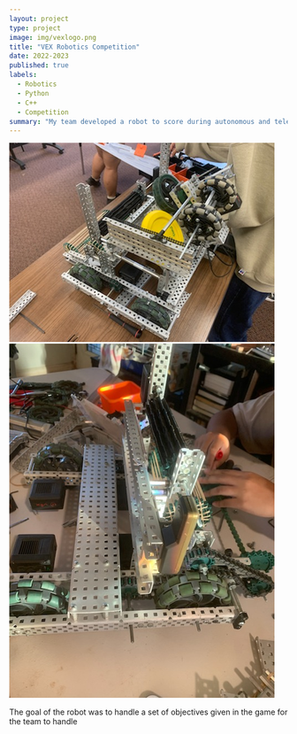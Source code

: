 ```yaml
---
layout: project
type: project
image: img/vexlogo.png
title: "VEX Robotics Competition"
date: 2022-2023
published: true
labels:
  - Robotics
  - Python
  - C++
  - Competition
summary: "My team developed a robot to score during autonomous and teleop period of the game and handle a skills portion on the side of the game."
---
```


<img class="img-fluid" src="../img/robot.JPEG">
<img class="img-fluid" src="../img/mockup.JPEG">

The goal of the robot was to handle a set of objectives given in the game for the team to handle
